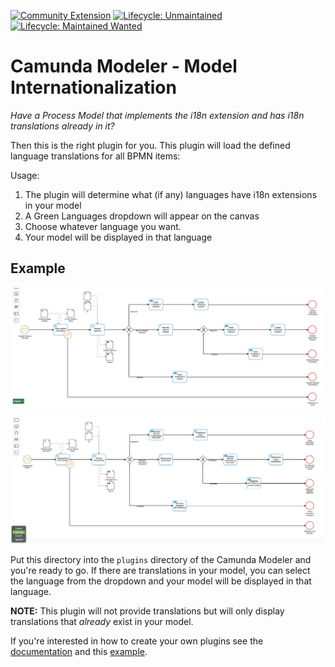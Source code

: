 [![Community Extension](https://img.shields.io/badge/Community%20Extension-An%20open%20source%20community%20maintained%20project-FF4700)](https://github.com/camunda-community-hub/community) [![Lifecycle: Unmaintained](https://img.shields.io/badge/Lifecycle-Unmaintained-lightgrey)](https://github.com/Camunda-Community-Hub/community/blob/main/extension-lifecycle.md#Unmaintained-) [![Lifecycle: Maintained Wanted](https://img.shields.io/badge/Lifecycle-Needs%20Maintainer%20-ff69b4)](https://github.com/Camunda-Community-Hub/community/blob/main/extension-lifecycle.md#Unmaintained-)

# Camunda Modeler - Model Internationalization

*Have a Process Model that implements the i18n extension and has i18n translations already in it?*

Then this is the right plugin for you. This plugin will load the defined language translations for all BPMN items:

Usage:
1. The plugin will determine what (if any) languages have i18n extensions in your model
2. A Green Languages dropdown will appear on the canvas
3. Choose whatever language you want.
4. Your model will be displayed in that language

## Example

![Screenshot 1](screenshot1.png)

![Screenshot 2](screenshot2.png)

Put this directory into the `plugins` directory of the Camunda Modeler and you're ready to go.
If there are translations in your model, you can select the language from the dropdown and your model will be displayed in that language.

**NOTE:** This plugin will not provide translations but will only display translations that _already_ exist in your model. 

If you're interested in how to create your own plugins see the [documentation](https://github.com/camunda/camunda-modeler/tree/547-plugins/docs/plugins) and this [example](https://github.com/camunda/camunda-modeler-plugin-example).

